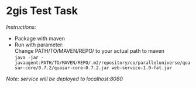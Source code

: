 2gis Test Task
============================

*Instructions:*
- Package with maven <br>
- Run with parameter: <br>
Change PATH/TO/MAVEN/REPO/ to your actual path to maven <br>
`java -jar -javaagent:PATH/TO/MAVEN/REPO/.m2/repository/co/paralleluniverse/quasar-core/0.7.2/quasar-core-0.7.2.jar web-service-1.0-fat.jar`<br>

*Note: service will be deployed to localhost:8080*